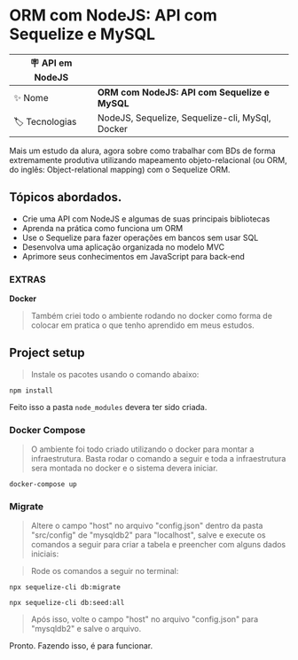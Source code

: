 # ORM com NodeJS: API com Sequelize e MySQL

| :placard: API em NodeJS |     |
| -------------  | --- |
| :sparkles: Nome        | **ORM com NodeJS: API com Sequelize e MySQL**
| :label: Tecnologias | NodeJS, Sequelize, Sequelize-cli, MySql, Docker

Mais um estudo da alura, agora sobre como trabalhar com BDs de forma extremamente produtiva utilizando mapeamento objeto-relacional (ou ORM, do inglês: Object-relational mapping) com o Sequelize ORM.

## Tópicos abordados.

- Crie uma API com NodeJS e algumas de suas principais bibliotecas
- Aprenda na prática como funciona um ORM
- Use o Sequelize para fazer operações em bancos sem usar SQL
- Desenvolva uma aplicação organizada no modelo MVC
- Aprimore seus conhecimentos em JavaScript para back-end

### EXTRAS
**Docker**

>Também criei todo o ambiente rodando no docker como forma de colocar em pratica o que tenho aprendido em meus estudos.

## Project setup

> Instale os pacotes usando o comando abaixo:
```
npm install
```
Feito isso a pasta ``node_modules`` devera ter sido criada.

### Docker Compose

> O ambiente foi todo criado utilizando o docker para montar a infraestrutura. Basta rodar o comando a seguir e toda a infraestrutura sera montada no docker e o sistema devera iniciar.

```
docker-compose up
```

### Migrate

> Altere o campo "host" no arquivo "config.json" dentro da pasta "src/config" de "mysqldb2" para "localhost", salve e execute os comandos a seguir para criar a tabela e preencher com alguns dados iniciais:

> Rode os comandos a seguir no terminal:

```
npx sequelize-cli db:migrate
```
```
npx sequelize-cli db:seed:all
```

> Após isso, volte o campo "host" no arquivo "config.json" para "mysqldb2" e salve o arquivo.

Pronto. Fazendo isso, é para funcionar.

